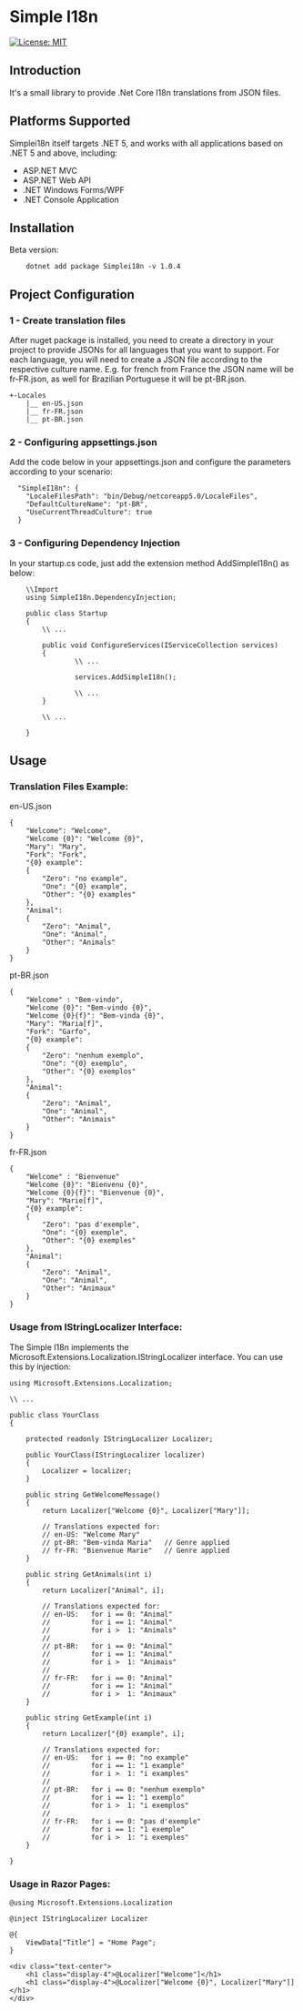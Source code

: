 # Simple I18n

[![License: MIT](https://img.shields.io/badge/License-MIT-yellow.svg?style=flat-square)](https://opensource.org/licenses/MIT)

## Introduction

It's a small library to provide .Net Core I18n translations from JSON files.


## Platforms Supported

Simplei18n itself targets .NET 5, and works with all applications
based on .NET 5 and above, including:

- ASP.NET MVC
- ASP.NET Web API
- .NET Windows Forms/WPF
- .NET Console Application

## Installation

Beta version:

```
    dotnet add package Simplei18n -v 1.0.4
```

## Project Configuration

### 1 - Create translation files

After nuget package is installed, you need to create a directory in your project to provide JSONs for all languages that you want to support. For each language, you will need to create a JSON file according to the respective culture name. E.g. for french from France the JSON name will be fr-FR.json, as well for Brazilian Portuguese it will be pt-BR.json.

```
+-Locales
    |__ en-US.json
    |__ fr-FR.json
    |__ pt-BR.json
```
    
### 2 - Configuring appsettings.json

Add the code below in your appsettings.json and configure the parameters according to your scenario:

```
  "SimpleI18n": {
    "LocaleFilesPath": "bin/Debug/netcoreapp5.0/LocaleFiles",
    "DefaultCultureName": "pt-BR",
    "UseCurrentThreadCulture": true
  }
```
### 3 - Configuring Dependency Injection

In your startup.cs code, just add the extension method AddSimpleI18n() as below:

```
    \\Import
    using SimpleI18n.DependencyInjection;
    
    public class Startup
    {    
        \\ ...
        
        public void ConfigureServices(IServiceCollection services)
        {
                \\ ...
                
                services.AddSimpleI18n();
                
                \\ ...
        }
        
        \\ ...
        
    }
```

## Usage

### Translation Files Example:

en-US.json

```
{
    "Welcome": "Welcome",
    "Welcome {0}": "Welcome {0}",
    "Mary": "Mary",
    "Fork": "Fork",
    "{0} example": 
    {
        "Zero": "no example",
        "One": "{0} example",
        "Other": "{0} examples"
    },
    "Animal": 
    {
        "Zero": "Animal",
        "One": "Animal",
        "Other": "Animals"
    }
}
```

pt-BR.json

```
{
    "Welcome" : "Bem-vindo",
    "Welcome {0}": "Bem-vindo {0}",
    "Welcome {0}{f}": "Bem-vinda {0}",
    "Mary": "Maria[f]",
    "Fork": "Garfo",
    "{0} example": 
    {
        "Zero": "nenhum exemplo",
        "One": "{0} exemplo",
        "Other": "{0} exemplos"
    },
    "Animal": 
    {
        "Zero": "Animal",
        "One": "Animal",
        "Other": "Animais"
    }
}

```

fr-FR.json

```
{
    "Welcome" : "Bienvenue"
    "Welcome {0}": "Bienvenu {0}",
    "Welcome {0}{f}": "Bienvenue {0}",
    "Mary": "Marie[f]",
    "{0} example": 
    {
        "Zero": "pas d'exemple",
        "One": "{0} exemple",
        "Other": "{0} exemples"
    },
    "Animal": 
    {
        "Zero": "Animal",
        "One": "Animal",
        "Other": "Animaux"
    }
}

```

### Usage from IStringLocalizer Interface:

The Simple I18n implements the Microsoft.Extensions.Localization.IStringLocalizer interface. You can use this by injection:

```
using Microsoft.Extensions.Localization;

\\ ...

public class YourClass
{

    protected readonly IStringLocalizer Localizer;
    
    public YourClass(IStringLocalizer localizer)
    {
        Localizer = localizer;
    }
    
    public string GetWelcomeMessage()
    {
        return Localizer["Welcome {0}", Localizer["Mary"]];
        
        // Translations expected for:
        // en-US: "Welcome Mary"
        // pt-BR: "Bem-vinda Maria"   // Genre applied
        // fr-FR: "Bienvenue Marie"   // Genre applied
    }
    
    public string GetAnimals(int i)
    {
        return Localizer["Animal", i];
        
        // Translations expected for:
        // en-US:   for i == 0: "Animal"
        //          for i == 1: "Animal"
        //          for i >  1: "Animals"
        //            
        // pt-BR:   for i == 0: "Animal"
        //          for i == 1: "Animal"
        //          for i >  1: "Animais"
        //            
        // fr-FR:   for i == 0: "Animal"
        //          for i == 1: "Animal"
        //          for i >  1: "Animaux"
    }
    
    public string GetExample(int i)
    {
        return Localizer["{0} example", i];
        
        // Translations expected for:
        // en-US:   for i == 0: "no example"
        //          for i == 1: "1 example"
        //          for i >  1: "i examples"
        //            
        // pt-BR:   for i == 0: "nenhum exemplo"
        //          for i == 1: "1 exemplo"
        //          for i >  1: "i exemplos"
        //            
        // fr-FR:   for i == 0: "pas d'exemple"
        //          for i == 1: "1 exemple"
        //          for i >  1: "i exemples"
    }
    
}

```

### Usage in Razor Pages:

```
@using Microsoft.Extensions.Localization

@inject IStringLocalizer Localizer

@{
    ViewData["Title"] = "Home Page";
}

<div class="text-center">
    <h1 class="display-4">@Localizer["Welcome"]</h1>
    <h1 class="display-4">@Localizer["Welcome {0}", Localizer["Mary"]]</h1>
</div>

```






